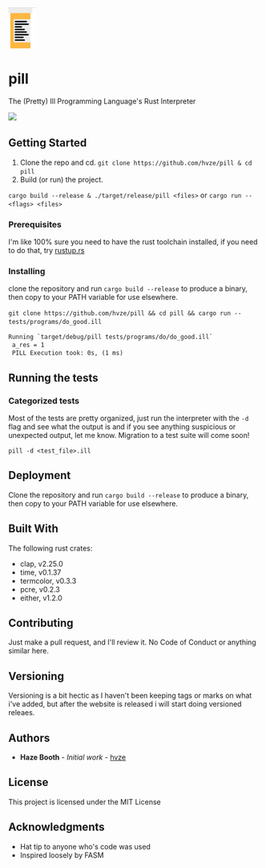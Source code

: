 <img src="./images/pill_logo.png" width=55/> 

# pill

The (Pretty) Ill Programming Language's Rust Interpreter

<img src="https://cdn.rawgit.com/hvze/pill/2310b6b1/images/fizzbuzz.png" />

## Getting Started

1. Clone the repo and cd.
`git clone https://github.com/hvze/pill & cd pill`
2. Build (or run) the project.

`cargo build --release & ./target/release/pill <files>`
or 
`cargo run -- <flags> <files>`


### Prerequisites

I'm like 100% sure you need to have the rust toolchain installed, if you need to do that, try [rustup.rs](https://rustup.rs)

### Installing

clone the repository and run `cargo build --release` to produce a binary, then copy to your PATH variable for use elsewhere.

`git clone https://github.com/hvze/pill && cd pill && cargo run -- tests/programs/do_good.ill`

```Finished dev [unoptimized + debuginfo] target(s) in 0.0 secs
Running `target/debug/pill tests/programs/do/do_good.ill`
 a_res = 1
 PILL Execution took: 0s, (1 ms)
```

## Running the tests

### Categorized tests

Most of the tests are pretty organized, just run the interpreter with the `-d` flag and see what the output is and if you see anything suspicious or unexpected output, let me know. Migration to a test suite will come soon!


```
pill -d <test_file>.ill
```

## Deployment

Clone the repository and run `cargo build --release` to produce a binary, then copy to your PATH variable for use elsewhere.

## Built With

The following rust crates:
* clap, v2.25.0
* time, v0.1.37
* termcolor, v0.3.3
* pcre, v0.2.3
* either, v1.2.0

## Contributing

Just make a pull request, and I'll review it. No Code of Conduct or anything similar here.

## Versioning

Versioning is a bit hectic as I haven't been keeping tags or marks on what i've added, but after the website is released i will start doing versioned releaes.

## Authors

* **Haze Booth** - *Initial work* - [hvze](https://github.com/hvze)

## License

This project is licensed under the MIT License

## Acknowledgments

* Hat tip to anyone who's code was used
* Inspired loosely by FASM 

